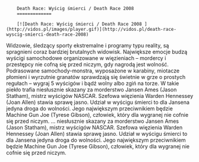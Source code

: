 
        Death Race: Wyścig śmierci / Death Race 2008 
        =============
        
        [![Death Race: Wyścig śmierci / Death Race 2008 ](http://vidos.pl/images/player.gif)](http://vidos.pl/death-race-wyscig-smierci-death-race-2008)
        
        
 Widzowie, śledzący sporty ekstremalne i programy typu reality, są spragnieni coraz bardziej brutalnych widowisk. Największe emocje budzą wyścigi samochodowe organizowane w więzieniach – mordercy i przestępcy nie cofną się przed niczym, gdy nagrodą jest wolność. Podrasowane samochody-monstra, wyposażone w karabiny, miotacze płomieni i wyrzutnie granatów sprawdzają się świetnie w grze o prostych regułach – wygraj 5 wyścigów i bądź wolny albo zgiń na torze. W takie piekło trafia niesłusznie skazany za morderstwo Jansen Ames (Jason Statham), mistrz wyścigów NASCAR. Szefowa więzienia Warden Hennessey (Joan Allen) stawia sprawę jasno. Udział w wyścigu śmierci to dla Jansena jedyna droga do wolności. Jego największym przeciwnikiem będzie Machine Gun Joe (Tyrese Gibson), człowiek, który dla wygranej nie cofnie się przed niczym.   ... niesłusznie skazany za morderstwo Jansen Ames (Jason Statham), mistrz wyścigów NASCAR. Szefowa więzienia Warden Hennessey (Joan Allen) stawia sprawę jasno. Udział w wyścigu śmierci to dla Jansena jedyna droga do wolności. Jego największym przeciwnikiem będzie Machine Gun Joe (Tyrese Gibson), człowiek, który dla wygranej nie cofnie się przed niczym.
    